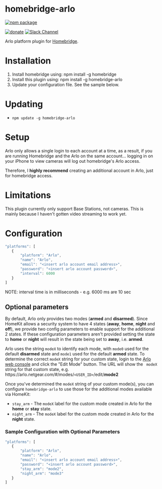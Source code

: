 # homebridge-arlo

[![npm package](https://nodei.co/npm/homebridge-arlo.png?downloads=true&downloadRank=true&stars=true)](https://nodei.co/npm/homebridge-arlo/)

[![donate](https://img.shields.io/badge/%24-Buy%20me%20a%20coffee-ff69b4.svg)](https://www.buymeacoffee.com/devbobo)
[![Slack Channel](https://img.shields.io/badge/slack-homebridge--arlo-e01563.svg)](https://homebridgeteam.slack.com/messages/C5C0Z6XPW)

Arlo platform plugin for [Homebridge](https://github.com/nfarina/homebridge).

# Installation

1. Install homebridge using: npm install -g homebridge
2. Install this plugin using: npm install -g homebridge-arlo
3. Update your configuration file. See the sample below.

# Updating

- `npm update -g homebridge-arlo`

# Setup
Arlo only allows a single login to each account at a time, as a result, if you
are running Homebridge and the Arlo on the same account... logging in on your
iPhone to view cameras will log out homebridge's Arlo access.

Therefore, I **highly recommend** creating an additional account in Arlo, just
for homebridge access.

# Limitations
This plugin currently only support Base Stations, not cameras. This is mainly
because I haven't gotten video streaming to work yet.

# Configuration

 ```javascript
"platforms": [
    {
        "platform": "Arlo",
        "name": "Arlo",
        "email": "<insert arlo account email address>",
        "password": "<insert arlo account password>",
        "interval": 6000 
    }
]

```
NOTE: interval time is in milliseconds - e.g. 6000 ms are 10 sec

## Optional parameters
By default, Arlo only provides two modes (**armed** and **disarmed**). Since
HomeKit allows a security system to have 4 states (**away**, **home**,
**night** and **off**), we provide two config parameters to enable support for
the additional 2 states. If these configuration parameters aren't provided
setting the state to **home** or **night** will result in the state being set
to **away**, i.e. **armed**.

Arlo uses the string `modeX` to identify each mode, with `mode0` used for the
default **disarmed** state and `mode1` used for the default **armed** state.
To determine the correct `modeX` string for your custom state, login to the
[Arlo web console](https://arlo.netgear.com) and click the "Edit Mode"  button.
The URL will show the ` modeX` string for that custom state, e.g.
 https\://arlo.netgear.com/#/modes/`<USER_ID>`/edit/**mode2**

Once you've determined the `modeX` string of your custom mode(s), you can
configure `homebridge-arlo` to use those for the additional modes available
via HomeKit:

* `stay_arm` - The `modeX` label for the custom mode created in Arlo for the
**home** or **stay** state.
* `night_arm` - The `modeX` label for the custom mode created in Arlo for the
**night** state.


### Sample Configuration with Optional Parameters

 ```javascript
"platforms": [
    {
        "platform": "Arlo",
        "name": "Arlo",
        "email": "<insert arlo account email address>",
        "password": "<insert arlo account password>",
        "stay_arm": "mode2",
        "night_arm": "mode3"
    }
]
